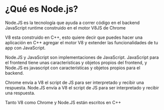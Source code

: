 # ¿Qué es Node.js?

Node.JS es la tecnología que ayuda a correr código en el backend
JavaScript runtime construido en el motor V8JS de Chrome

V8 esta construido en C++, esto quiere decir que puedes hacer una aplicación en C++ agregar el motor V8 y extender las funcionalidades de tu app con JavaScript.

Node.JS y JavaScript son implementaciones de JavaScript. JavaScript para el frontend tiene unas características y objetos propios del frontend, y Node.JS es javascript con características y objetos propios para el backend.

Chrome envía a V8 el script de JS para ser interpretado y recibir una respuesta.
Node.JS envía a V8 el script de JS para ser interpretado y recibir una respuesta.

Tanto V8 como Chrome y Node.JS están escritos en C++